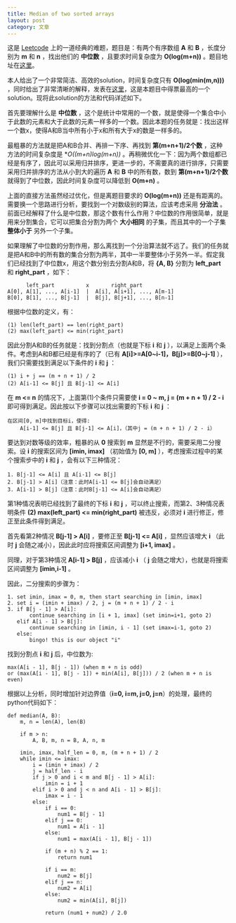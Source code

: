 ```yaml
---
title: Median of two sorted arrays
layout: post
category: 文章
---
```


这是 [Leetcode](https://leetcode.com) 上的一道经典的难题，题目是：有两个有序数组 **A** 和 **B** ，长度分别为 **m** 和 **n** ，找出他们的 **中位数** ，且要求时间复杂度为 **O(log(m+n))** 。题目地址在[这里](https://leetcode.com/problems/median-of-two-sorted-arrays/)。

本人给出了一个非常简洁、高效的solution，时间复杂度只有 **O(log(min(m,n)))** ，同时给出了非常清晰的解释，发表在[这里](https://leetcode.com/discuss/15790/share-my-o-log-min-m-n-solution-with-explanation)，这是本题目中得票最高的一个solution。现将此solution的方法和代码详述如下。

首先要理解什么是 **中位数** ，这个是统计中常用的一个数，就是使得一个集合中小于此数的元素和大于此数的元素一样多的一个数。因此本题的任务就是：找出这样一个数x，使得A和B当中所有小于x和所有大于x的数是一样多的。

最粗暴的方法就是把A和B合并、再排一下序、再找到 **第(m+n+1)/2个数** ，这种方法的时间复杂度是 **O((m+n)*log(m+n))** 。再稍微优化一下：因为两个数组都已经是有序了，因此可以采用归并排序，更进一步的，不需要真的进行排序，只需要采用归并排序的方法从小到大的遍历 **A** 和 **B** 中的所有数，数到 **第(m+n+1)/2个数** 就得到了中位数，因此时间复杂度可以降低到 **O(m+n)** 。

上面的直接方法虽然经过优化，但是离题目要求的 **O(log(m+n))** 还是有距离的。需要换一个思路进行分析，要找到一个对数级别的算法，应该考虑采用 **分治法** 。前面已经解释了什么是中位数，那这个数有什么作用？中位数的作用很简单，就是用来分割集合，它可以把集合分割为两个 **大小相同** 的子集，而且其中的一个子集 **整体小于** 另外一个子集。

如果理解了中位数的分割作用，那么离找到一个分治算法就不远了。我们的任务就是把A和B中的所有数的集合分割为两半，其中一半要整体小于另外一半。假定我们已经找到了中位数x，用这个数分别去分割A和B，将 **{A, B}** 分割为 **left_part** 和 **right_part** ，如下：

          left_part          x       right_part
    A[0], A[1], ..., A[i-1]  |  A[i], A[i+1], ..., A[m-1]
    B[0], B[1], ..., B[j-1]  |  B[j], B[j+1], ..., B[n-1]

根据中位数的定义，有：

    (1) len(left_part) == len(right_part)
    (2) max(left_part) <= min(right_part)

因此分割A和B的任务就是：找到分割点（也就是下标 **i** 和 **j** ），以满足上面两个条件。考虑到A和B都已经是有序的了（已有 **A[i]>=A[0~i-1]，B[j]>=B[0~j-1]** ），我们只需要找到满足以下条件的 **i** 和 **j** ：

    (1) i + j == (m + n + 1) / 2
    (2) A[i-1] <= B[j] 且 B[j-1] <= A[i]

在 **m <= n** 的情况下，上面第(1)个条件只需要使 **i = 0 ~ m, j = (m + n + 1) / 2 - i** 即可得到满足。因此按以下步骤可以找出需要的下标 **i** 和 **j** ：

    在区间[0, m]中找到目标i，使得:
        A[i-1] <= B[j] 且 B[j-1] <= A[i]，（其中j = (m + n + 1) / 2 - i）

要达到对数等级的效率，粗暴的从 **0** 搜索到 **m** 显然是不行的，需要采用二分搜索。设 **i** 的搜索区间为 **[imin, imax]** （初始值为 **[0, m]** ），考虑搜索过程中的某个搜索步中的 **i** 和 **j** ，会有以下三种情况：

    1. B[j-1] <= A[i] 且 A[i-1] <= B[j]
    2. B[j-1] > A[i]（注意：此时A[i-1] <= B[j]会自动满足）
    3. A[i-1] > B[j]（注意：此时B[j-1] <= A[i]会自动满足）

第1种情况表明已经找到了最终的下标 **i** 和 **j** ，可以终止搜索，而第2、3种情况表明条件 **(2) max(left_part) <= min(right_part)** 被违反，必须对 **i** 进行修正，修正至此条件得到满足。

首先看第2种情况 **B[j-1] > A[i]** ，要修正至 **B[j-1] <= A[i]** ，显然应该增大 **i** （此时 **j** 会随之减小），因此此时应将搜索区间调整为 **[i+1, imax]** 。

同理，对于第3种情况 **A[i-1] > B[j]** ，应该减小 **i** （ **j** 会随之增大），也就是将搜索区间调整为 **[imin,i-1]** 。

因此，二分搜索的步骤为：

    1. set imin, imax = 0, m, then start searching in [imin, imax]
    2. set i = (imin + imax) / 2, j = (m + n + 1) / 2 - i
    3. if B[j - 1] > A[i]:
           continue searching in [i + 1, imax] (set imin=i+1, goto 2)
       elif A[i - 1] > B[j]:
           continue searching in [imin, i - 1] (set imax=i-1, goto 2)
       else:
           bingo! this is our object "i"

找到分割点 **i** 和 **j** 后，中位数为:

    max(A[i - 1], B[j - 1]) (when m + n is odd)
    or (max(A[i - 1], B[j - 1]) + min(A[i], B[j])) / 2 (when m + n is even)

根据以上分析，同时增加针对边界值（**i=0, i=m, j=0, j=n**）的处理，最终的python代码如下：

    def median(A, B):
        m, n = len(A), len(B)

        if m > n:
            A, B, m, n = B, A, n, m

        imin, imax, half_len = 0, m, (m + n + 1) / 2
        while imin <= imax:
            i = (imin + imax) / 2
            j = half_len - i
            if j > 0 and i < m and B[j - 1] > A[i]:
                imin = i + 1
            elif i > 0 and j < n and A[i - 1] > B[j]:
                imax = i - 1
            else:
                if i == 0:
                    num1 = B[j - 1]
                elif j == 0:
                    num1 = A[i - 1]
                else:
                    num1 = max(A[i - 1], B[j - 1])

                if (m + n) % 2 == 1:
                    return num1

                if i == m:
                    num2 = B[j]
                elif j == n:
                    num2 = A[i]
                else:
                    num2 = min(A[i], B[j])

                return (num1 + num2) / 2.0
